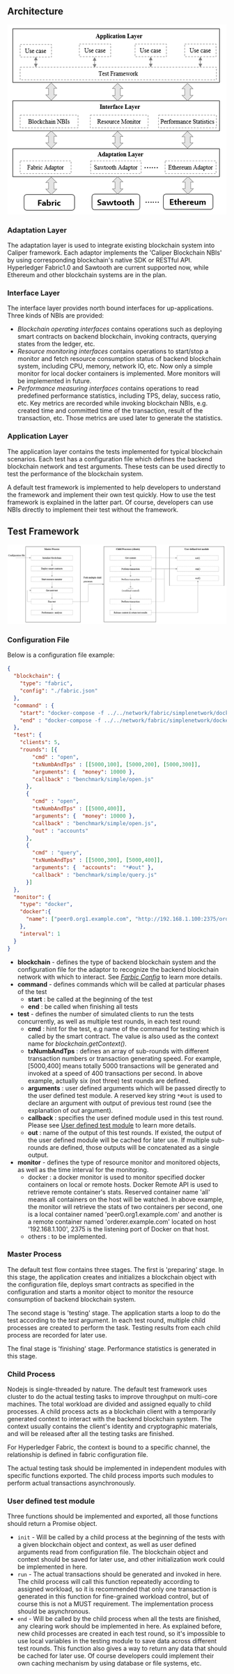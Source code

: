 ## Architecture
![architecture](architecture.png)

### Adaptation Layer

The adaptation layer is used to integrate existing blockchain system into Caliper framework. Each adaptor implements the 'Caliper Blockchain NBIs' by using corresponding blockchain's native SDK or RESTful API. Hyperledger Fabric1.0 and Sawtooth are current supported now, while Ethereum and other blockchain systems are in the plan.

### Interface Layer

The interface layer provides north bound interfaces for up-applications. Three kinds of NBIs are provided:
* *Blockchain operating interfaces* contains operations such as deploying smart contracts on backend blockchain, invoking contracts, querying states from the ledger, etc.
* *Resource monitoring interfaces* contains operations to start/stop a monitor and fetch resource consumption status of backend blockchain system, including CPU, memory, network IO, etc. Now only a simple monitor for local docker containers is implemented. More monitors will be implemented in future.
* *Performance measuring interfaces* contains operations to read predefined performance statistics, including TPS, delay, success ratio, etc. Key metrics are recorded while invoking blockchain NBIs, e.g. created time and committed time of the transaction, result of the transaction, etc. Those metrics are used later to generate the statistics.
   
### Application Layer

The application layer contains the tests implemented for typical blockchain scenarios. Each test has a configuration file which defines the backend blockchain network and test arguments. These tests can be used directly to test the performance of the blockchain system.

A default test framework is implemented to help developers to understand the framework and implement their own test quickly. How to use the test framework is explained in the latter part. Of course, developers can use NBIs directly to implement their test without the framework.


## Test Framework


![Test Framework](test-framework.png)

### Configuration File
 
Below is a configuration file example:
```json
{
  "blockchain": {
    "type": "fabric",
    "config": "./fabric.json"
  },
  "command" : {
    "start": "docker-compose -f ../../network/fabric/simplenetwork/docker-compose.yaml up -d",
    "end" : "docker-compose -f ../../network/fabric/simplenetwork/docker-compose.yaml down;docker rm $(docker ps -aq)"
  },
  "test": {
    "clients": 5,
    "rounds": [{
        "cmd" : "open",
        "txNumbAndTps" : [[5000,100], [5000,200], [5000,300]],
        "arguments": {  "money": 10000 },
        "callback" : "benchmark/simple/open.js"
      },
      {
        "cmd" : "open",
        "txNumbAndTps" : [[5000,400]],
        "arguments": {  "money": 10000 },
        "callback" : "benchmark/simple/open.js",
        "out" : "accounts"
      },
      {
        "cmd" : "query",
        "txNumbAndTps" : [[5000,300], [5000,400]],
        "arguments": {  "accounts":  "*#out" },
        "callback" : "benchmark/simple/query.js"
      }]
  },
  "monitor": {
    "type": "docker",
    "docker":{
      "name": ["peer0.org1.example.com", "http://192.168.1.100:2375/orderer.example.com"]
    },
    "interval": 1
  }
}
```
* **blockchain** - defines the type of backend blockchain system and the configuration file for the adaptor to recognize the backend blockchain network with which to interact. See [*Farbic Config*](./Fabric%20Configuration.md) to learn more details.
* **command** - defines commands which will be called at particular phases of the test
  * **start** : be called at the beginning of the test
  * **end** : be called when finishing all tests
* **test** - defines the number of simulated clients to run the tests concurrently, as well as multiple test rounds, in each test round:
  * **cmd** : hint for the test, e.g name of the command for testing which is called by the smart contract. The value is also used as the context name for *blockchain.getContext()*. 
  * **txNumbAndTps** : defines an array of sub-rounds with different transaction numbers or transaction generating speed. For example, [5000,400] means totally 5000 transactions will be generated and invoked at a speed of 400 transactions per second. In above example, actually six (not three) test rounds are defined.
  * **arguments** : user defined arguments which will be passed directly to the user defined test module. A reserved key string `*#out` is used to declare an argument with output of previous test round (see the explanation of *out* argument).
  * **callback** : specifies the user defined module used in this test round. Please see [User defined test module](#user-defined-test-module) to learn more details.
  * **out** : name of the output of this test rounds. If existed, the output of the user defined module will be cached for later use. If multiple sub-rounds are defined, those outputs will be concatenated as a single output.
* **monitor** - defines the type of resource monitor and monitored objects, as well as the time interval for the monitoring.
  * docker : a docker monitor is used to monitor specified docker containers on local or remote hosts. Docker Remote API is used to retrieve remote container's stats. Reserved container name 'all' means all containers on the host will be watched. In above example, the monitor will retrieve the stats of two containers per second, one is a local container named 'peer0.org1.example.com' and another is a remote container named 'orderer.example.com' located on host '192.168.1.100', 2375 is the listening port of Docker on that host.
  * others : to be implemented.

### Master Process

The default test flow contains three stages. The first is 'preparing' stage. In this stage, the application creates and initializes a blockchain object with the configuration file, deploys smart contracts as specified in the configuration and starts a monitor object to monitor the resource consumption of backend blockchain system.

The second stage is 'testing' stage. The application starts a loop to do the test according to the *test* argument. In each test round, multiple child processes are created to perform the task. Testing results from each child process are recorded for later use.
    
The final stage is 'finishing' stage. Performance statistics is generated in this stage.

### Child Process

Nodejs is single-threaded by nature. The default test framework uses cluster to do the actual testing tasks to improve throughput on multi-core machines. The total workload are divided and assigned equally to child processes. A child process acts as a blockchain client with a temporarily generated context to interact with the backend blockchain system. The context usually contains the client's identity and cryptographic materials, and will be released after all the testing tasks are finished.

For Hyperledger Fabric, the context is bound to a specific channel, the relationship is defined in fabric configuration file. 
  
The actual testing task should be implemented in independent modules with specific functions exported. The child process imports such modules to perform actual transactions asynchronously.
 
### User defined test module

Three functions should be implemented and exported, all those functions should return a Promise object.

* `init` - Will be called by a child process at the beginning of the tests with a given blockchain object and context, as well as user defined arguments read from configuration file. The blockchain object and context should be saved for later use, and other initialization work could be implemented in here.
* `run` - The actual transactions should be generated and invoked in here. The child process will call this function repeatedly according to assigned workload, so it is recommended that only one transaction is generated in this function for fine-grained workload control, but of course this is not a MUST requirement. The implementation process should be asynchronous.
* `end` - Will be called by the child process when all the tests are finished, any clearing work should be implemented in here. As explained before, new child processes are created in each test round, so it's impossible to use local variables in the testing module to save data across different test rounds. This function also gives a way to return any data that should be cached for later use. Of course developers could implement their own caching mechanism by using database or file systems, etc.



